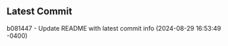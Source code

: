 
## Latest Commit
b081447 - Update README with latest commit info (2024-08-29 16:53:49 -0400) <Yunxi-Zhou>
